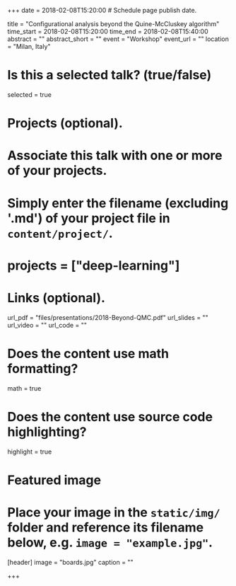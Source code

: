 +++
date = 2018-02-08T15:20:00  # Schedule page publish date.

title = "Configurational analysis beyond the Quine-McCluskey algorithm"
time_start = 2018-02-08T15:20:00
time_end = 2018-02-08T15:40:00
abstract = ""
abstract_short = ""
event = "Workshop"
event_url = ""
location = "Milan, Italy"

# Is this a selected talk? (true/false)
selected = true

# Projects (optional).
#   Associate this talk with one or more of your projects.
#   Simply enter the filename (excluding '.md') of your project file in `content/project/`.
# projects = ["deep-learning"]

# Links (optional).
url_pdf = "files/presentations/2018-Beyond-QMC.pdf"
url_slides = ""
url_video = ""
url_code = ""

# Does the content use math formatting?
math = true

# Does the content use source code highlighting?
highlight = true

# Featured image
# Place your image in the `static/img/` folder and reference its filename below, e.g. `image = "example.jpg"`.
[header]
image = "boards.jpg"
caption = ""

+++




